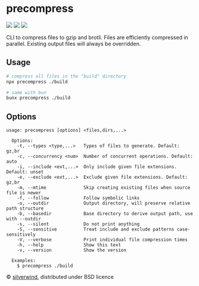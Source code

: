 # precompress
[![](https://img.shields.io/npm/v/precompress.svg?style=flat)](https://www.npmjs.org/package/precompress) [![](https://img.shields.io/npm/dm/precompress.svg)](https://www.npmjs.org/package/precompress) [![](https://packagephobia.com/badge?p=precompress)](https://packagephobia.com/result?p=precompress)

CLI to compress files to gzip and brotli. Files are efficiently compressed in parallel. Existing output files will always be overridden.

## Usage
```bash
# compress all files in the "build" directory
npx precompress ./build

# same with bun
bunx precompress ./build
```

## Options
```
usage: precompress [options] <files,dirs,...>

  Options:
    -t, --types <type,...>   Types of files to generate. Default: gz,br
    -c, --concurrency <num>  Number of concurrent operations. Default: auto
    -i, --include <ext,...>  Only include given file extensions. Default: unset
    -e, --exclude <ext,...>  Exclude given file extensions. Default: gz,br
    -m, --mtime              Skip creating existing files when source file is newer
    -f, --follow             Follow symbolic links
    -o, --outdir             Output directory, will preserve relative path structure
    -b, --basedir            Base directory to derive output path, use with --outdir
    -s, --silent             Do not print anything
    -S, --sensitive          Treat include and exclude patterns case-sensitively
    -V, --verbose            Print individual file compression times
    -h, --help               Show this text
    -v, --version            Show the version

  Examples:
    $ precompress ./build
```

© [silverwind](https://github.com/silverwind), distributed under BSD licence

